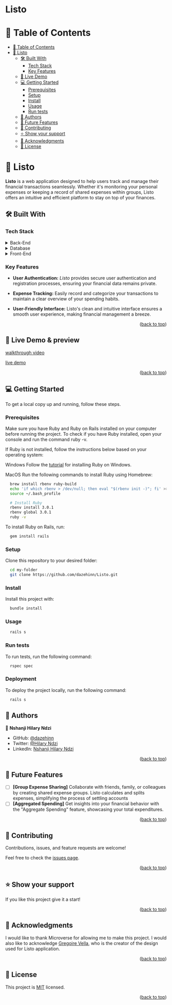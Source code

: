 # Listo

# 📗 Table of Contents

- [📗 Table of Contents](#-table-of-contents)
- [📖 Listo ](#-Listo)
  - [🛠 Built With ](#-built-with-)
    - [Tech Stack ](#tech-stack-)
    - [Key Features ](#key-features-)
  - [🚀 Live Demo](#live-demo)
  - [💻 Getting Started ](#-getting-started-)
    - [Prerequisites](#prerequisites)
    - [Setup](#setup)
    - [Install](#install)
    - [Usage](#usage)
    - [Run tests](#run-tests)
  - [👥 Authors ](#-authors-)
  - [🔭 Future Features ](#-future-features-)
  - [🤝 Contributing ](#-contributing-)
  - [⭐️ Show your support ](#️-show-your-support-)
  - [🙏 Acknowledgments ](#-acknowledgments-)
  - [📝 License ](#-license-)

<!-- PROJECT DESCRIPTION -->

# 📖 Listo <a name="about-project"></a>

**Listo** is a web application designed to help users track and manage their financial transactions seamlessly. Whether it's monitoring your personal expenses or keeping a record of shared expenses within groups, Listo offers an intuitive and efficient platform to stay on top of your finances.

## 🛠 Built With <a name="built-with"></a>

### Tech Stack <a name="tech-stack"></a>

<details>
<summary>Back-End</summary>
  <ul>
    <li><a href="https://www.ruby-lang.org/en/documentation/installation/">Ruby</a></li>
    <li><a href="https://rubyonrails.org/">Ruby on Rails</a></li>
  </ul>
</details>

<details>
  <summary>Database</summary>
  <ul>
    <li><a href="https://www.postgresql.org/">PostgreSQL</a></li>
    
  </ul>
</details>

<details>
<summary>Front-End</summary>
  <ul>
    <li>HTML/CSS</li>
    <li>JavaScript</li>
    <li><a href="https://fontawesome.com/">Font Awesome</a></li>
  </ul>
</details>
</details>

<!-- Features -->

### Key Features <a name="key-features"></a>

- **User Authentication:** _Listo_ provides secure user authentication and registration processes, ensuring your financial data remains private.

- **Expense Tracking:** Easily record and categorize your transactions to maintain a clear overview of your spending habits.

- **User-Friendly Interface:** Listo's clean and intuitive interface ensures a smooth user experience, making financial management a breeze.

<p align="right">(<a href="#readme-top">back to top</a>)</p>

## 🚀 Live Demo & preview <a name="live-demo"></a>
[walkthrough video](https://drive.google.com/file/d/1i-OHOFG_piOy-gTA9Ba77GBEE0e01jCM/view?usp=sharing)

[live demo](https://listo-3qdo.onrender.com/)

<p align="right">(<a href="#readme-top">back to top</a>)</p>

<!-- GETTING STARTED -->

## 💻 Getting Started <a name="getting-started"></a>

To get a local copy up and running, follow these steps.

### Prerequisites

Make sure you have Ruby and Ruby on Rails installed on your computer before running the project. To check if you have Ruby installed, open your console and run the command ruby -v.

If Ruby is not installed, follow the instructions below based on your operating system:

Windows
Follow the [tutorial](https://gorails.com/setup/windows/10) for installing Ruby on Windows.

MacOS
Run the following commands to install Ruby using Homebrew:

```sh
  brew install rbenv ruby-build
  echo 'if which rbenv > /dev/null; then eval "$(rbenv init -)"; fi' >> ~/.bash_profile
  source ~/.bash_profile

  # Install Ruby
  rbenv install 3.0.1
  rbenv global 3.0.1
  ruby -v
```

To install Ruby on Rails, run:

```sh
  gem install rails
```

### Setup

Clone this repository to your desired folder:

```sh
  cd my-folder
  git clone https://github.com/dazehinn/Listo.git
```

### Install

Install this project with:

```sh
  bundle install 
```

### Usage

```sh
  rails s
```

### Run tests

To run tests, run the following command:

```sh
  rspec spec
```

### Deployment
To deploy the project locally, run the following command:

```sh
  rails s
```

<!-- AUTHORS -->

## 👥 Authors <a name="authors"></a>

👤 **Nshanji Hilary Ndzi**

- GitHub: [@dazehinn](https://github.com/dazehinn)
- Twitter: [@Hilary Ndzi](https://mobile.twitter.com/hilaryndzi)
- LinkedIn: [Nshanji Hilary Ndzi](https://www.linkedin.com/in/nshanji-hilary-ndzi/)

<p align="right">(<a href="#readme-top">back to top</a>)</p>

<!-- FUTURE FEATURES -->

## 🔭 Future Features <a name="future-features"></a>

- [ ] **[Group Expense Sharing]** Collaborate with friends, family, or colleagues by creating shared expense groups. Listo calculates and splits expenses, simplifying the process of settling accounts
- [ ] **[Aggregated Spending]** Get insights into your financial behavior with the "Aggregate Spending" feature, showcasing your total expenditures.

<p align="right">(<a href="#readme-top">back to top</a>)</p>

<!-- CONTRIBUTING -->

## 🤝 Contributing <a name="contributing"></a>

Contributions, issues, and feature requests are welcome!

Feel free to check the [issues page](https://github.com/dazehinn/Listo/issues).

<p align="right">(<a href="#readme-top">back to top</a>)</p>

<!-- SUPPORT -->

## ⭐️ Show your support <a name="support"></a>

If you like this project give it a start!

<p align="right">(<a href="#readme-top">back to top</a>)</p>

<!-- ACKNOWLEDGEMENTS -->

## 🙏 Acknowledgments <a name="acknowledgements"></a>

I would like to thank Microverse for allowing me to make this project.
I would also like to acknowledge [Gregoire Vella](https://www.behance.net/gregoirevella), who is the creator of the design used for Listo application.

<p align="right">(<a href="#readme-top">back to top</a>)</p>

<!-- LICENSE -->

## 📝 License <a name="license"></a>

This project is [MIT](./LICENSE) licensed.

<p align="right">(<a href="#readme-top">back to top</a>)</p>